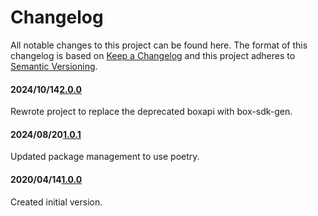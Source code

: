 # Changelog

All notable changes to this project can be found here.
The format of this changelog is based on [Keep a Changelog](https://keepachangelog.com/en/1.0.0/) and this project adheres to [Semantic Versioning](https://semver.org/spec/v2.0.0.html).

#### 2024/10/14[2.0.0](https://github.com/UACoreFacilitiesIT/UA-Box-API)

Rewrote project to replace the deprecated boxapi with box-sdk-gen.

#### 2024/08/20[1.0.1](https://github.com/UACoreFacilitiesIT/UA-Box-API)

Updated package management to use poetry.

#### 2020/04/14[1.0.0](https://github.com/UACoreFacilitiesIT/UA-Box-API)

Created initial version.
